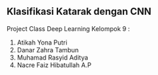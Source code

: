 ## Klasifikasi Katarak dengan CNN
Project Class Deep Learning
Kelompok 9 :
1. Atikah Yona Putri
2. Danar Zahra Tambun
3. Muhamad Rasyid Aditya
4. Nacre Faiz Hibatullah A.P

